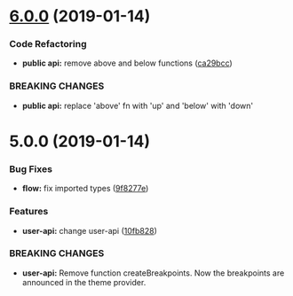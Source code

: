 # [6.0.0](https://github.com/mg901/styled-breakpoints/compare/v5.0.0...v6.0.0) (2019-01-14)


### Code Refactoring

* **public api:** remove above and below functions ([ca29bcc](https://github.com/mg901/styled-breakpoints/commit/ca29bcc))


### BREAKING CHANGES

* **public api:** replace 'above' fn with 'up' and 'below' with 'down'

# 5.0.0 (2019-01-14)


### Bug Fixes

* **flow:** fix imported types ([9f8277e](https://github.com/mg901/styled-breakpoints/commit/9f8277e))


### Features

* **user-api:** change user-api ([10fb828](https://github.com/mg901/styled-breakpoints/commit/10fb828))


### BREAKING CHANGES

* **user-api:** Remove function createBreakpoints. Now the breakpoints are announced in the theme
provider.
